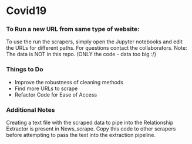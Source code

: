 # Covid19

### To Run a new URL from same type of website:
To use the run the scrapers, simply open the Jupyter notebooks and edit the URLs for different paths.
For questions contact the collaborators. Note: The data is NOT in this repo. (ONLY the code - data too big :/)

### Things to Do
- Improve the robustness of cleaning methods
- Find more URLs to scrape
- Refactor Code for Ease of Access

### Additional Notes
Creating a text file with the scraped data to pipe into the Relationship Extractor is present in News_scrape. Copy this code to other scrapers before attempting to pass the text into the extraction pipeline.
